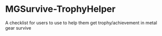 # MGSurvive-TrophyHelper
A checklist for users to use to help them get trophy/achievement in metal gear survive
